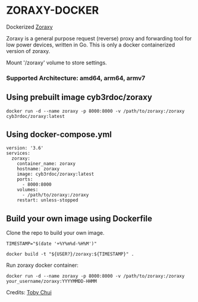 # ZORAXY-DOCKER

Dockerized [Zoraxy](https://github.com/tobychui/zoraxy)

Zoraxy is a general purpose request (reverse) proxy and forwarding tool for low power devices, written in Go. This is only a docker containerized version of zoraxy.

Mount '/zoraxy' volume to store settings.

### Supported Architecture: amd64, arm64, armv7

## Using prebuilt image cyb3rdoc/zoraxy
```
docker run -d --name zoraxy -p 8000:8000 -v /path/to/zoraxy:/zoraxy cyb3rdoc/zoraxy:latest
```

## Using docker-compose.yml
```
version: '3.6'
services:
  zoraxy:
    container_name: zoraxy
    hostname: zoraxy
    image: cyb3rdoc/zoraxy:latest
    ports:
      - 8000:8000
    volumes:
      - /path/to/zoraxy:/zoraxy
    restart: unless-stopped

```

## Build your own image using Dockerfile

Clone the repo to build your own image.

```
TIMESTAMP="$(date '+%Y%m%d-%H%M')"

docker build -t "${USER?}/zoraxy:${TIMESTAMP}" .
```

Run zoraxy docker container:
```
docker run -d --name zoraxy -p 8000:8000 -v /path/to/zoraxy:/zoraxy your_username/zoraxy:YYYYMMDD-HHMM
```

Credits: [Toby Chui](https://github.com/tobychui)
